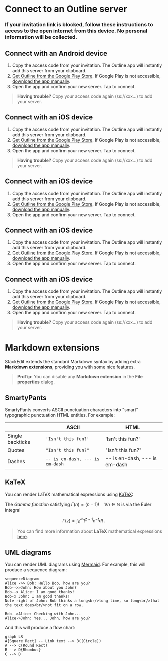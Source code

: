 # Connect to an Outline server

### If your invitation link is blocked, follow these instructions to access to the open internet from this device. No personal information will be collected.


## Connect with an Android device

1. Copy the access code from your invitation. The Outline app will instantly add this server from your clipboard.
2.  [Get Outline from the Google Play Store](https://www.google.com). If Google Play is not accessible, [download the app manually](https://www.google.com).
3. Open the app and confirm your new server. Tap to connect.

> **Having trouble?** Copy your access code again (ss://xxx…) to add your server.


## Connect with an iOS device

1. Copy the access code from your invitation. The Outline app will instantly add this server from your clipboard.
2.  [Get Outline from the Google Play Store](https://www.google.com). If Google Play is not accessible, [download the app manually](https://www.google.com).
3. Open the app and confirm your new server. Tap to connect.

> **Having trouble?** Copy your access code again (ss://xxx…) to add your server.



## Connect with an iOS device

1. Copy the access code from your invitation. The Outline app will instantly add this server from your clipboard.
2.  [Get Outline from the Google Play Store](https://www.google.com). If Google Play is not accessible, [download the app manually](https://www.google.com).
3. Open the app and confirm your new server. Tap to connect.


## Connect with an iOS device

1. Copy the access code from your invitation. The Outline app will instantly add this server from your clipboard.
2.  [Get Outline from the Google Play Store](https://www.google.com). If Google Play is not accessible, [download the app manually](https://www.google.com).
3. Open the app and confirm your new server. Tap to connect.


## Connect with an iOS device

1. Copy the access code from your invitation. The Outline app will instantly add this server from your clipboard.
2.  [Get Outline from the Google Play Store](https://www.google.com). If Google Play is not accessible, [download the app manually](https://www.google.com).
3. Open the app and confirm your new server. Tap to connect.


> **Having trouble?** Copy your access code again (ss://xxx…) to add your server.






# Markdown extensions

StackEdit extends the standard Markdown syntax by adding extra **Markdown extensions**, providing you with some nice features.

> **ProTip:** You can disable any **Markdown extension** in the **File properties** dialog.


## SmartyPants

SmartyPants converts ASCII punctuation characters into "smart" typographic punctuation HTML entities. For example:

|                |ASCII                          |HTML                         |
|----------------|-------------------------------|-----------------------------|
|Single backticks|`'Isn't this fun?'`            |'Isn't this fun?'            |
|Quotes          |`"Isn't this fun?"`            |"Isn't this fun?"            |
|Dashes          |`-- is en-dash, --- is em-dash`|-- is en-dash, --- is em-dash|


## KaTeX

You can render LaTeX mathematical expressions using [KaTeX](https://khan.github.io/KaTeX/):

The *Gamma function* satisfying $\Gamma(n) = (n-1)!\quad\forall n\in\mathbb N$ is via the Euler integral

$$
\Gamma(z) = \int_0^\infty t^{z-1}e^{-t}dt\,.
$$

> You can find more information about **LaTeX** mathematical expressions [here](http://meta.math.stackexchange.com/questions/5020/mathjax-basic-tutorial-and-quick-reference).


## UML diagrams

You can render UML diagrams using [Mermaid](https://mermaidjs.github.io/). For example, this will produce a sequence diagram:

```mermaid
sequenceDiagram
Alice ->> Bob: Hello Bob, how are you?
Bob-->>John: How about you John?
Bob--x Alice: I am good thanks!
Bob-x John: I am good thanks!
Note right of John: Bob thinks a long<br/>long time, so long<br/>that the text does<br/>not fit on a row.

Bob-->Alice: Checking with John...
Alice->John: Yes... John, how are you?
```

And this will produce a flow chart:

```mermaid
graph LR
A[Square Rect] -- Link text --> B((Circle))
A --> C(Round Rect)
B --> D{Rhombus}
C --> D
```
